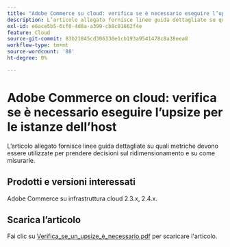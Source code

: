 ```yaml
---
title: "Adobe Commerce su cloud: verifica se è necessario eseguire l’upsize per le istanze dell’host"
description: L’articolo allegato fornisce linee guida dettagliate su quali metriche devono essere utilizzate per prendere decisioni sul ridimensionamento e su come misurarle.
exl-id: e6ace5b5-6cf0-4d8a-a399-cb8c01662f4e
feature: Cloud
source-git-commit: 83b21845cd306336e1cb193a9541478c8a38eea8
workflow-type: tm+mt
source-wordcount: '88'
ht-degree: 0%

---
```


# Adobe Commerce on cloud: verifica se è necessario eseguire l’upsize per le istanze dell’host

L’articolo allegato fornisce linee guida dettagliate su quali metriche devono essere utilizzate per prendere decisioni sul ridimensionamento e su come misurarle.

## Prodotti e versioni interessati

Adobe Commerce su infrastruttura cloud 2.3.x, 2.4.x.

## Scarica l’articolo

Fai clic su [Verifica_se_un_upsize_è_necessario.pdf](assets/Check_whether_an_upsize_is_needed.pdf) per scaricare l&#39;articolo.
